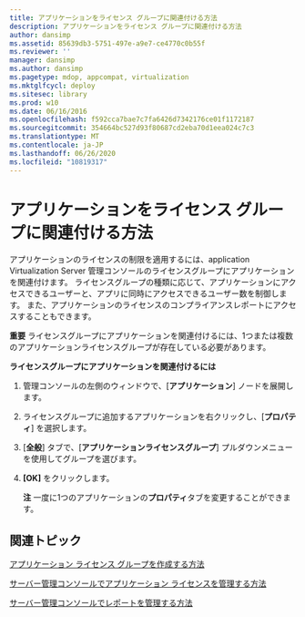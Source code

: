 ```yaml
---
title: アプリケーションをライセンス グループに関連付ける方法
description: アプリケーションをライセンス グループに関連付ける方法
author: dansimp
ms.assetid: 85639db3-5751-497e-a9e7-ce4770c0b55f
ms.reviewer: ''
manager: dansimp
ms.author: dansimp
ms.pagetype: mdop, appcompat, virtualization
ms.mktglfcycl: deploy
ms.sitesec: library
ms.prod: w10
ms.date: 06/16/2016
ms.openlocfilehash: f592cca7bae7c7fa6426d7342176ce01f1172187
ms.sourcegitcommit: 354664bc527d93f80687cd2eba70d1eea024c7c3
ms.translationtype: MT
ms.contentlocale: ja-JP
ms.lasthandoff: 06/26/2020
ms.locfileid: "10819317"
---
```

# アプリケーションをライセンス グループに関連付ける方法


アプリケーションのライセンスの制限を適用するには、application Virtualization Server 管理コンソールのライセンスグループにアプリケーションを関連付けます。 ライセンスグループの種類に応じて、アプリケーションにアクセスできるユーザーと、アプリに同時にアクセスできるユーザー数を制御します。 また、アプリケーションのライセンスのコンプライアンスレポートにアクセスすることもできます。

**重要** ライセンスグループにアプリケーションを関連付けるには、1つまたは複数のアプリケーションライセンスグループが存在している必要があります。

 

**ライセンスグループにアプリケーションを関連付けるには**

1.  管理コンソールの左側のウィンドウで、[**アプリケーション**] ノードを展開します。

2.  ライセンスグループに追加するアプリケーションを右クリックし、[**プロパティ**] を選択します。

3.  [**全般**] タブで、[**アプリケーションライセンスグループ**] プルダウンメニューを使用してグループを選びます。

4.  **[OK]** をクリックします。

    **注** 一度に1つのアプリケーションの**プロパティ**タブを変更することができます。

     

## 関連トピック


[アプリケーション ライセンス グループを作成する方法](how-to-create-an-application-license-group.md)

[サーバー管理コンソールでアプリケーション ライセンスを管理する方法](how-to-manage-application-licenses-in-the-server-management-console.md)

[サーバー管理コンソールでレポートを管理する方法](how-to-manage-reports-in-the-server-management-console.md)

 

 





